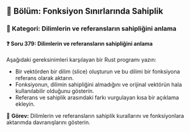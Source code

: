 ## 📘 Bölüm: Fonksiyon Sınırlarında Sahiplik  
### 🔹 Kategori: Dilimlerin ve referansların sahipliğini anlama  
#### ❓ Soru 379: Dilimlerin ve referansların sahipliğini anlama

Aşağıdaki gereksinimleri karşılayan bir Rust programı yazın:

- Bir vektörden bir dilim (slice) oluşturun ve bu dilimi bir fonksiyona referans olarak aktarın.
- Fonksiyonun, dilimin sahipliğini almadığını ve orijinal vektörün hala kullanılabilir olduğunu gösterin.
- Referans ve sahiplik arasındaki farkı vurgulayan kısa bir açıklama ekleyin.

🔧 **Görev:** Dilimlerin ve referansların sahiplik kurallarını ve fonksiyonlara aktarımda davranışlarını gösterin.
